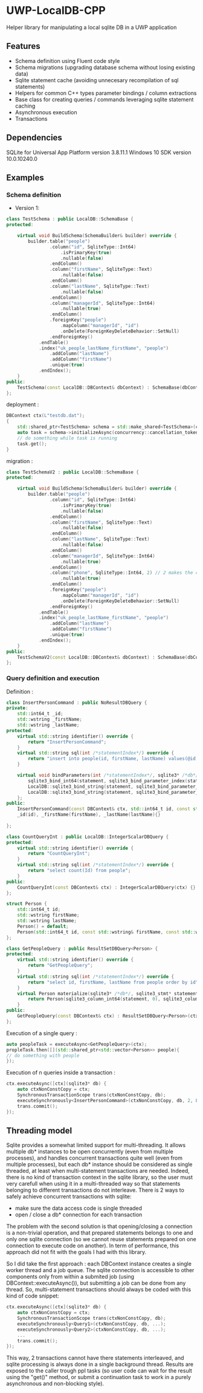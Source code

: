 # UWP-LocalDB-CPP
Helper library for manipulating a local sqlite DB in a UWP application

## Features
- Schema definition using Fluent code style
- Schema migrations (upgrading database schema without losing existing data)
- Sqlite statement cache (avoiding unnecesary recompilation of sql statements)
- Helpers for common C++ types parameter bindings / column extractions
- Base class for creating queries / commands leveraging sqlite statement caching
- Asynchronous execution
- Transactions

## Dependencies
SQLite for Universal App Platform version 3.8.11.1
Windows 10 SDK version 10.0.10240.0

## Examples

### Schema definition
- Version 1:
```C++
class TestSchema : public LocalDB::SchemaBase {
protected:

	virtual void BuildSchema(SchemaBuilder& builder) override {
		builder.table("people")
				.column("id", SqliteType::Int64)
					.isPrimaryKey(true)
					.nullable(false)
				.endColumn()
				.column("firstName", SqliteType::Text)
					.nullable(false)
				.endColumn()
				.column("lastName", SqliteType::Text)
					.nullable(false)
				.endColumn()
				.column("managerId", SqliteType::Int64)
					.nullable(true)
				.endColumn()
				.foreignKey("people")
					.mapColumn("managerId", "id")
					.onDelete(ForeignKeyDeleteBehavior::SetNull)
				.endForeignKey()
			.endTable()
			.index("uk_people_lastName_firstName", "people")
				.addColumn("lastName")
				.addColumn("firstName")
				.unique(true)
			.endIndex();
	}
public:
	TestSchema(const LocalDB::DBContext& dbContext) : SchemaBase(dbContext) {}
};
```

deployment : 

```C++
DBContext ctx(L"testdb.dat");
{
	std::shared_ptr<TestSchema> schema = std::make_shared<TestSchema>(ctx);
	auto task = schema->initializeAsync(concurrency::cancellation_token::none());
	// do something while task is running
	task.get();
}
```

migration : 
```C++
class TestSchemaV2 : public LocalDB::SchemaBase {
protected:

	virtual void BuildSchema(SchemaBuilder& builder) override {
		builder.table("people")
				.column("id", SqliteType::Int64)
					.isPrimaryKey(true)
					.nullable(false)
				.endColumn()
				.column("firstName", SqliteType::Text)
					.nullable(false)
				.endColumn()
				.column("lastName", SqliteType::Text)
					.nullable(false)
				.endColumn()
				.column("managerId", SqliteType::Int64)
					.nullable(true)
				.endColumn()
				.column("phone", SqliteType::Int64, 2) // 2 makes the column appear in "version 2" of the schema (migrating from v1 will generate the correct alter table statement)
					.nullable(true)
				.endColumn()
				.foreignKey("people")
					.mapColumn("managerId", "id")
					.onDelete(ForeignKeyDeleteBehavior::SetNull)
				.endForeignKey()
			.endTable()
			.index("uk_people_lastName_firstName", "people")
				.addColumn("lastName")
				.addColumn("firstName")
				.unique(true)
			.endIndex();
	}
public:
	TestSchemaV2(const LocalDB::DBContext& dbContext) : SchemaBase(dbContext) {}
};
```

### Query definition and execution
Definition : 

```C++
class InsertPersonCommand : public NoResultDBQuery {
private:
	std::int64_t _id;
	std::wstring _firstName;
	std::wstring _lastName;
protected:
	virtual std::string identifier() override {
		return "InsertPersonCommand";
	}
	virtual std::string sql(int /*statementIndex*/) override {
		return "insert into people(id, firstName, lastName) values(@id, @firstName,@lastName)";
	}

	virtual void bindParameters(int /*statementIndex*/, sqlite3* /*db*/, sqlite3_stmt* statement) {
		sqlite3_bind_int64(statement, sqlite3_bind_parameter_index(statement, "@id"), _id);
		LocalDB::sqlite3_bind_string(statement, sqlite3_bind_parameter_index(statement, "@firstName"), _firstName);
		LocalDB::sqlite3_bind_string(statement, sqlite3_bind_parameter_index(statement, "@lastName"), _lastName);
	};
public:
	InsertPersonCommand(const DBContext& ctx, std::int64_t id, const std::wstring& firstName, const std::wstring& lastName):NoResultDBQuery(ctx),
	_id(id), _firstName(firstName), _lastName(lastName){}
			
};

class CountQueryInt : public LocalDB::IntegerScalarDBQuery {
protected:
	virtual std::string identifier() override {
		return "CountQueryInt";
	}
	virtual std::string sql(int /*statementIndex*/) override {
		return "select count(Id) from people";
	}
public:
	CountQueryInt(const DBContext& ctx) : IntegerScalarDBQuery(ctx) {}
};

struct Person {
	std::int64_t id;
	std::wstring firstName;
	std::wstring lastName;
	Person() = default;
	Person(std::int64_t id, const std::wstring& firstName, const std::wstring& lastName) : id(id), firstName(firstName), lastName(lastName) {}
};

class GetPeopleQuery : public ResultSetDBQuery<Person> {
protected:
	virtual std::string identifier() override {
		return "GetPeopleQuery";
	}
	virtual std::string sql(int /*statementIndex*/) override {
		return "select id, firstName, lastName from people order by id";
	}
	virtual Person materialize(sqlite3* /*db*/, sqlite3_stmt* statement) override {
		return Person(sqlite3_column_int64(statement, 0), sqlite3_column_wstring(statement, 1), sqlite3_column_wstring(statement, 2));
	}
public:
	GetPeopleQuery(const DBContext& ctx) : ResultSetDBQuery<Person>(ctx) {}
};

```

Execution of a single query : 
```C++
auto peopleTask = executeAsync<GetPeopleQuery>(ctx);
propleTask.then([](std::shared_ptr<std::vector<Person>> people){
// do something with people
});
```

Execution of n queries inside a transaction : 

```C++
ctx.executeAsync([ctx](sqlite3* db) {
	auto ctxNonConstCopy = ctx;
	SynchronousTransactionScope trans(ctxNonConstCopy, db);
	executeSynchronously<InsertPersonCommand>(ctxNonConstCopy, db, 2, L"Simon", L"Ferquel");
	trans.commit();
});
```
## Threading model
Sqlite provides a somewhat limited support for multi-threading. It allows multiple db* instances to be open concurrently (even from multiple processes), and handles concurrent transactions quite well (even from multiple processes), but each db* instance should be considered as single threaded, at least when multi-statement transactions are needed. Indeed, there is no kind of transaction context in the sqlite library, so the user must very carefull when using it in a multi-threaded way so that statements belonging to different transactions do not interleave.
There is 2 ways to safely achieve concurrent transactions with sqlite:
- make sure the data access code is single threaded
- open / close a db* connection for each transaction

The problem with the second solution is that opening/closing a connection is a non-trivial operation, and that prepared statements belongs to one and only one sqlite connection (so we cannot reuse statements prepared on one connection to execute code on another). In term of performance, this approach did not fit with the goals I had with this library.

So I did take the first approach : each DBContext instance creates a single worker thread and a job queue. The sqlite connection is accessible to other components only from within a submited job (using DBContext::executeAsync()), but submitting a job can be done from any thread. So, multi-statement transactions should always be coded with this kind of code snippet:
```C++
ctx.executeAsync([ctx](sqlite3* db) {
	auto ctxNonConstCopy = ctx;
	SynchronousTransactionScope trans(ctxNonConstCopy, db);
	executeSynchronously<Query1>(ctxNonConstCopy, db, ...);
	executeSynchronously<Query2>(ctxNonConstCopy, db, ...);
	...
	trans.commit();
});
```
This way, 2 transactions cannot have there statements interleaved, and sqlite processing is always done in a single background thread. Results are exposed to the caller trough ppl tasks (so user code can wait for the result using the "get()" method, or submit a continuation task to work in a purely asynchronous and non-blocking style).
